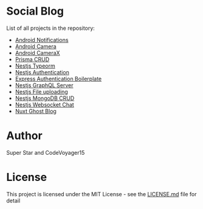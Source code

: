 # Social Blog

List of all projects in the repository:

- [Android Notifications](Notifications)
- [Android Camera](Camera)
- [Android CameraX](CameraX)
- [Prisma CRUD](prisma-crud)
- [Nestjs Typeorm](nestjs-typeorm)
- [Nestjs Authentication](nest-auth)
- [Express Authentication Boilerplate](express-auth-boilerplate)
- [Nestjs GraphQL Server](nest-graph-ql)
- [Nestjs File uploading](nest-file-uploading)
- [Nestjs MongoDB CRUD](Nest-CRUD)
- [Nestjs Websocket Chat](NestVueChat)
- [Nuxt Ghost Blog](nuxt-ghost)

# Author

Super Star and CodeVoyager15
# License

This project is licensed under the MIT License - see the [LICENSE.md](LICENSE) file for detail
